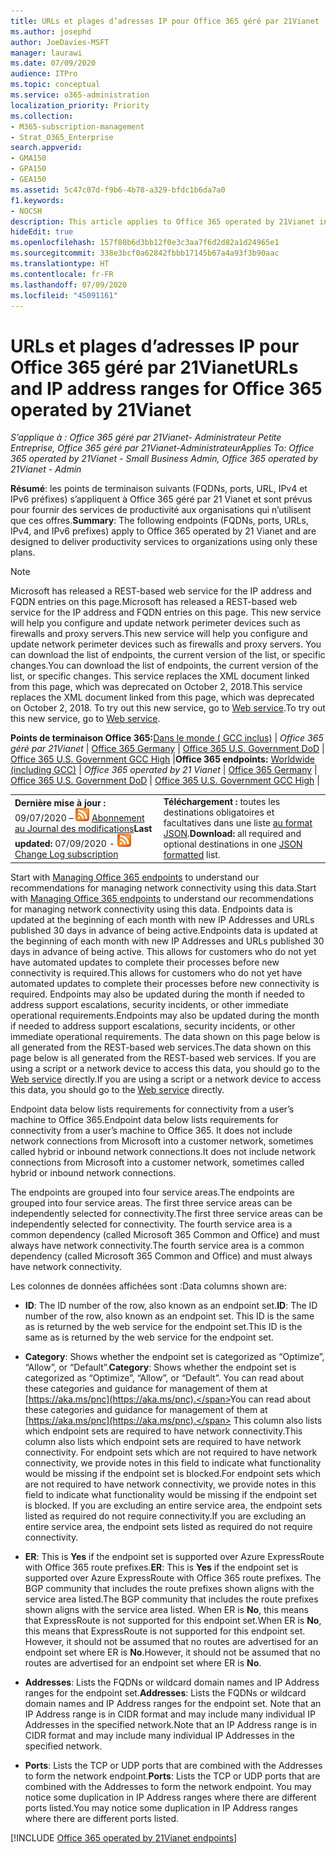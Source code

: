 ```yaml
---
title: URLs et plages d’adresses IP pour Office 365 géré par 21Vianet
ms.author: josephd
author: JoeDavies-MSFT
manager: laurawi
ms.date: 07/09/2020
audience: ITPro
ms.topic: conceptual
ms.service: o365-administration
localization_priority: Priority
ms.collection:
- M365-subscription-management
- Strat_O365_Enterprise
search.appverid:
- GMA150
- GPA150
- GEA150
ms.assetid: 5c47c07d-f9b6-4b78-a329-bfdc1b6da7a0
f1.keywords:
- NOCSH
description: This article applies to Office 365 operated by 21Vianet in China. This article lists the URLs and IP address ranges used by Office 365 operated by 21Vianet.
hideEdit: true
ms.openlocfilehash: 157f80b6d3bb12f0e3c3aa7f6d2d82a1d24965e1
ms.sourcegitcommit: 338e3bcf0a62842fbbb17145b67a4a93f3b90aac
ms.translationtype: HT
ms.contentlocale: fr-FR
ms.lasthandoff: 07/09/2020
ms.locfileid: "45091161"
---
```

# <a name="urls-and-ip-address-ranges-for-office-365-operated-by-21vianet"></a><span data-ttu-id="62d0e-104">URLs et plages d’adresses IP pour Office 365 géré par 21Vianet</span><span class="sxs-lookup"><span data-stu-id="62d0e-104">URLs and IP address ranges for Office 365 operated by 21Vianet</span></span>

 <span data-ttu-id="62d0e-105">*S’applique à : Office 365 géré par 21Vianet- Administrateur Petite Entreprise, Office 365 géré par 21Vianet-Administrateur*</span><span class="sxs-lookup"><span data-stu-id="62d0e-105">*Applies To: Office 365 operated by 21Vianet - Small Business Admin, Office 365 operated by 21Vianet - Admin*</span></span>

<span data-ttu-id="62d0e-106">**Résumé**: les points de terminaison suivants (FQDNs, ports, URL, IPv4 et IPv6 préfixes) s’appliquent à Office 365 géré par 21 Vianet et sont prévus pour fournir des services de productivité aux organisations qui n’utilisent que ces offres.</span><span class="sxs-lookup"><span data-stu-id="62d0e-106">**Summary**: The following endpoints (FQDNs, ports, URLs, IPv4, and IPv6 prefixes) apply to Office 365 operated by 21 Vianet and are designed to deliver productivity services to organizations using only these plans.</span></span>
  
> [!NOTE]
> <span data-ttu-id="62d0e-107">Microsoft has released a REST-based web service for the IP address and FQDN entries on this page.</span><span class="sxs-lookup"><span data-stu-id="62d0e-107">Microsoft has released a REST-based web service for the IP address and FQDN entries on this page.</span></span> <span data-ttu-id="62d0e-108">This new service will help you configure and update network perimeter devices such as firewalls and proxy servers.</span><span class="sxs-lookup"><span data-stu-id="62d0e-108">This new service will help you configure and update network perimeter devices such as firewalls and proxy servers.</span></span> <span data-ttu-id="62d0e-109">You can download the list of endpoints, the current version of the list, or specific changes.</span><span class="sxs-lookup"><span data-stu-id="62d0e-109">You can download the list of endpoints, the current version of the list, or specific changes.</span></span> <span data-ttu-id="62d0e-110">This service replaces the XML document linked from this page, which was deprecated on October 2, 2018.</span><span class="sxs-lookup"><span data-stu-id="62d0e-110">This service replaces the XML document linked from this page, which was deprecated on October 2, 2018.</span></span> <span data-ttu-id="62d0e-111">To try out this new service, go to [Web service](office-365-ip-web-service.md).</span><span class="sxs-lookup"><span data-stu-id="62d0e-111">To try out this new service, go to [Web service](office-365-ip-web-service.md).</span></span>
  
 <span data-ttu-id="62d0e-112">**Points de terminaison Office 365:**[Dans le monde ( GCC inclus)](urls-and-ip-address-ranges.md)  | *Office 365 géré par 21Vianet* | [Office 365 Germany](office-365-germany-endpoints.md) | [Office 365 U.S. Government DoD](office-365-u-s-government-dod-endpoints.md) | [Office 365 U.S. Government GCC High](office-365-u-s-government-gcc-high-endpoints.md) |</span><span class="sxs-lookup"><span data-stu-id="62d0e-112">**Office 365 endpoints:** [Worldwide (including GCC)](urls-and-ip-address-ranges.md)  | *Office 365 operated by 21 Vianet* | [Office 365 Germany](office-365-germany-endpoints.md) | [Office 365 U.S. Government DoD](office-365-u-s-government-dod-endpoints.md) | [Office 365 U.S. Government GCC High](office-365-u-s-government-gcc-high-endpoints.md) |</span></span>
  
|||
|:-----|:-----|
|<span data-ttu-id="62d0e-113">**Dernière mise à jour :** 09/07/2020 – ![RSS](media/5dc6bb29-25db-4f44-9580-77c735492c4b.png) [Abonnement au Journal des modifications](https://endpoints.office.com/version/China?allversions=true&format=rss&clientrequestid=b10c5ed1-bad1-445f-b386-b919946339a7)</span><span class="sxs-lookup"><span data-stu-id="62d0e-113">**Last updated:** 07/09/2020 - ![RSS](media/5dc6bb29-25db-4f44-9580-77c735492c4b.png) [Change Log subscription](https://endpoints.office.com/version/China?allversions=true&format=rss&clientrequestid=b10c5ed1-bad1-445f-b386-b919946339a7)</span></span>|<span data-ttu-id="62d0e-114">**Téléchargement :** toutes les destinations obligatoires et facultatives dans une liste [au format JSON](https://endpoints.office.com/endpoints/China?clientrequestid=b10c5ed1-bad1-445f-b386-b919946339a7).</span><span class="sxs-lookup"><span data-stu-id="62d0e-114">**Download:** all required and optional destinations in one [JSON formatted](https://endpoints.office.com/endpoints/China?clientrequestid=b10c5ed1-bad1-445f-b386-b919946339a7) list.</span></span>  <br/> |

<span data-ttu-id="62d0e-115">Start with [Managing Office 365 endpoints](managing-office-365-endpoints.md) to understand our recommendations for managing network connectivity using this data.</span><span class="sxs-lookup"><span data-stu-id="62d0e-115">Start with [Managing Office 365 endpoints](managing-office-365-endpoints.md) to understand our recommendations for managing network connectivity using this data.</span></span> <span data-ttu-id="62d0e-116">Endpoints data is updated at the beginning of each month with new IP Addresses and URLs published 30 days in advance of being active.</span><span class="sxs-lookup"><span data-stu-id="62d0e-116">Endpoints data is updated at the beginning of each month with new IP Addresses and URLs published 30 days in advance of being active.</span></span> <span data-ttu-id="62d0e-117">This allows for customers who do not yet have automated updates to complete their processes before new connectivity is required.</span><span class="sxs-lookup"><span data-stu-id="62d0e-117">This allows for customers who do not yet have automated updates to complete their processes before new connectivity is required.</span></span> <span data-ttu-id="62d0e-118">Endpoints may also be updated during the month if needed to address support escalations, security incidents, or other immediate operational requirements.</span><span class="sxs-lookup"><span data-stu-id="62d0e-118">Endpoints may also be updated during the month if needed to address support escalations, security incidents, or other immediate operational requirements.</span></span> <span data-ttu-id="62d0e-119">The data shown on this page below is all generated from the REST-based web services.</span><span class="sxs-lookup"><span data-stu-id="62d0e-119">The data shown on this page below is all generated from the REST-based web services.</span></span> <span data-ttu-id="62d0e-120">If you are using a script or a network device to access this data, you should go to the [Web service](office-365-ip-web-service.md) directly.</span><span class="sxs-lookup"><span data-stu-id="62d0e-120">If you are using a script or a network device to access this data, you should go to the [Web service](office-365-ip-web-service.md) directly.</span></span>

<span data-ttu-id="62d0e-121">Endpoint data below lists requirements for connectivity from a user’s machine to Office 365.</span><span class="sxs-lookup"><span data-stu-id="62d0e-121">Endpoint data below lists requirements for connectivity from a user’s machine to Office 365.</span></span> <span data-ttu-id="62d0e-122">It does not include network connections from Microsoft into a customer network, sometimes called hybrid or inbound network connections.</span><span class="sxs-lookup"><span data-stu-id="62d0e-122">It does not include network connections from Microsoft into a customer network, sometimes called hybrid or inbound network connections.</span></span>

<span data-ttu-id="62d0e-123">The endpoints are grouped into four service areas.</span><span class="sxs-lookup"><span data-stu-id="62d0e-123">The endpoints are grouped into four service areas.</span></span> <span data-ttu-id="62d0e-124">The first three service areas can be independently selected for connectivity.</span><span class="sxs-lookup"><span data-stu-id="62d0e-124">The first three service areas can be independently selected for connectivity.</span></span> <span data-ttu-id="62d0e-125">The fourth service area is a common dependency (called Microsoft 365 Common and Office) and must always have network connectivity.</span><span class="sxs-lookup"><span data-stu-id="62d0e-125">The fourth service area is a common dependency (called Microsoft 365 Common and Office) and must always have network connectivity.</span></span>

<span data-ttu-id="62d0e-126">Les colonnes de données affichées sont :</span><span class="sxs-lookup"><span data-stu-id="62d0e-126">Data columns shown are:</span></span>

- <span data-ttu-id="62d0e-127">**ID**: The ID number of the row, also known as an endpoint set.</span><span class="sxs-lookup"><span data-stu-id="62d0e-127">**ID**: The ID number of the row, also known as an endpoint set.</span></span> <span data-ttu-id="62d0e-128">This ID is the same as is returned by the web service for the endpoint set.</span><span class="sxs-lookup"><span data-stu-id="62d0e-128">This ID is the same as is returned by the web service for the endpoint set.</span></span>

- <span data-ttu-id="62d0e-129">**Category**: Shows whether the endpoint set is categorized as “Optimize”, “Allow”, or “Default”.</span><span class="sxs-lookup"><span data-stu-id="62d0e-129">**Category**: Shows whether the endpoint set is categorized as “Optimize”, “Allow”, or “Default”.</span></span> <span data-ttu-id="62d0e-130">You can read about these categories and guidance for management of them at [https://aka.ms/pnc](https://aka.ms/pnc).</span><span class="sxs-lookup"><span data-stu-id="62d0e-130">You can read about these categories and guidance for management of them at [https://aka.ms/pnc](https://aka.ms/pnc).</span></span> <span data-ttu-id="62d0e-131">This column also lists which endpoint sets are required to have network connectivity.</span><span class="sxs-lookup"><span data-stu-id="62d0e-131">This column also lists which endpoint sets are required to have network connectivity.</span></span> <span data-ttu-id="62d0e-132">For endpoint sets which are not required to have network connectivity, we provide notes in this field to indicate what functionality would be missing if the endpoint set is blocked.</span><span class="sxs-lookup"><span data-stu-id="62d0e-132">For endpoint sets which are not required to have network connectivity, we provide notes in this field to indicate what functionality would be missing if the endpoint set is blocked.</span></span> <span data-ttu-id="62d0e-133">If you are excluding an entire service area, the endpoint sets listed as required do not require connectivity.</span><span class="sxs-lookup"><span data-stu-id="62d0e-133">If you are excluding an entire service area, the endpoint sets listed as required do not require connectivity.</span></span>

- <span data-ttu-id="62d0e-134">**ER**: This is **Yes** if the endpoint set is supported over Azure ExpressRoute with Office 365 route prefixes.</span><span class="sxs-lookup"><span data-stu-id="62d0e-134">**ER**: This is **Yes** if the endpoint set is supported over Azure ExpressRoute with Office 365 route prefixes.</span></span> <span data-ttu-id="62d0e-135">The BGP community that includes the route prefixes shown aligns with the service area listed.</span><span class="sxs-lookup"><span data-stu-id="62d0e-135">The BGP community that includes the route prefixes shown aligns with the service area listed.</span></span> <span data-ttu-id="62d0e-136">When ER is **No**, this means that ExpressRoute is not supported for this endpoint set.</span><span class="sxs-lookup"><span data-stu-id="62d0e-136">When ER is **No**, this means that ExpressRoute is not supported for this endpoint set.</span></span> <span data-ttu-id="62d0e-137">However, it should not be assumed that no routes are advertised for an endpoint set where ER is **No**.</span><span class="sxs-lookup"><span data-stu-id="62d0e-137">However, it should not be assumed that no routes are advertised for an endpoint set where ER is **No**.</span></span>

- <span data-ttu-id="62d0e-138">**Addresses**: Lists the FQDNs or wildcard domain names and IP Address ranges for the endpoint set.</span><span class="sxs-lookup"><span data-stu-id="62d0e-138">**Addresses**: Lists the FQDNs or wildcard domain names and IP Address ranges for the endpoint set.</span></span> <span data-ttu-id="62d0e-139">Note that an IP Address range is in CIDR format and may include many individual IP Addresses in the specified network.</span><span class="sxs-lookup"><span data-stu-id="62d0e-139">Note that an IP Address range is in CIDR format and may include many individual IP Addresses in the specified network.</span></span>
 
- <span data-ttu-id="62d0e-140">**Ports**: Lists the TCP or UDP ports that are combined with the Addresses to form the network endpoint.</span><span class="sxs-lookup"><span data-stu-id="62d0e-140">**Ports**: Lists the TCP or UDP ports that are combined with the Addresses to form the network endpoint.</span></span> <span data-ttu-id="62d0e-141">You may notice some duplication in IP Address ranges where there are different ports listed.</span><span class="sxs-lookup"><span data-stu-id="62d0e-141">You may notice some duplication in IP Address ranges where there are different ports listed.</span></span>

[!INCLUDE [Office 365 operated by 21Vianet endpoints](./includes/office-365-operated-by-21vianet-endpoints.md)]


